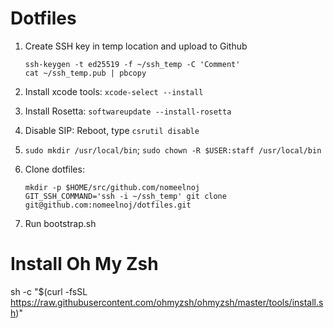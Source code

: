 # Dotfiles

1. Create SSH key in temp location and upload to Github

    ```
    ssh-keygen -t ed25519 -f ~/ssh_temp -C 'Comment'
    cat ~/ssh_temp.pub | pbcopy
    ```

2. Install xcode tools: `xcode-select --install`

3. Install Rosetta: `softwareupdate --install-rosetta`

4. Disable SIP: Reboot, type `csrutil disable`

5. `sudo mkdir /usr/local/bin`; `sudo chown -R $USER:staff /usr/local/bin`

6. Clone dotfiles:

    ```
    mkdir -p $HOME/src/github.com/nomeelnoj
    GIT_SSH_COMMAND='ssh -i ~/ssh_temp' git clone git@github.com:nomeelnoj/dotfiles.git
    ```

7. Run bootstrap.sh


# Install Oh My Zsh

sh -c "$(curl -fsSL https://raw.githubusercontent.com/ohmyzsh/ohmyzsh/master/tools/install.sh)"
